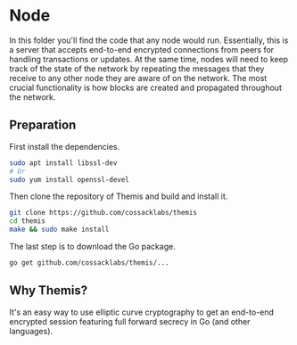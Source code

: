 # Node

In this folder you'll find the code that any node would run. Essentially, this is a server that accepts end-to-end encrypted connections from peers for handling transactions or updates. At the same time, nodes will need to keep track of the state of the network by repeating the messages that they receive to any other node they are aware of on the network. The most crucial functionality is how blocks are created and propagated throughout the network.

## Preparation

First install the dependencies.

``` sh
sudo apt install libssl-dev
# Or
sudo yum install openssl-devel
```

Then clone the repository of Themis and build and install it.

``` sh
git clone https://github.com/cossacklabs/themis
cd themis
make && sudo make install
```

The last step is to download the Go package.

``` sh
go get github.com/cossacklabs/themis/...
```

## Why Themis?

It's an easy way to use elliptic curve cryptography to get an end-to-end encrypted session featuring full forward secrecy in Go (and other languages).
